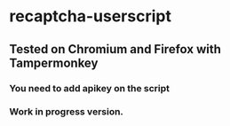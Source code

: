# recaptcha-userscript


## Tested on Chromium and Firefox with Tampermonkey
### You need to add apikey on the script
### Work in progress version.
